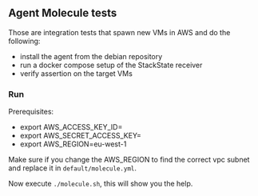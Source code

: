Agent Molecule tests
--------------------

Those are integration tests that spawn new VMs in AWS and do the following:

* install the agent from the debian repository
* run a docker compose setup of the StackState receiver
* verify assertion on the target VMs

### Run

Prerequisites:

* export AWS_ACCESS_KEY_ID=
* export AWS_SECRET_ACCESS_KEY=
* export AWS_REGION=eu-west-1

Make sure if you change the AWS_REGION to find the correct vpc subnet and replace it in `default/molecule.yml`.

Now execute `./molecule.sh`, this will show you the help.
